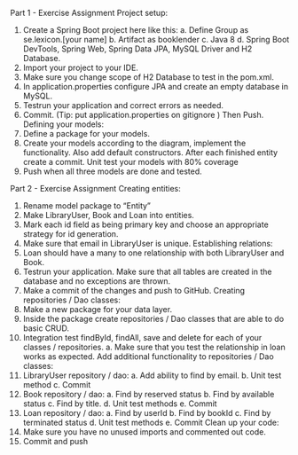Part 1 - Exercise Assignment
Project setup:
1. Create a Spring Boot project here like this:
   a. Define Group as se.lexicon.[your name]
   b. Artifact as booklender
   c. Java 8
   d. Spring Boot DevTools, Spring Web, Spring Data JPA, MySQL Driver and H2 Database.
2. Import your project to your IDE.
3. Make sure you change scope of H2 Database to test in the pom.xml.
4. In application.properties configure JPA and create an empty database in MySQL.
5. Testrun your application and correct errors as needed.
6. Commit. (Tip: put application.properties on gitignore ) Then Push.
   Defining your models:
1. Define a package for your models.
2. Create your models according to the diagram, implement the functionality.
   Also add default constructors.
   After each finished entity create a commit. Unit test your models with 80% coverage
3. Push when all three models are done and tested.

Part 2 - Exercise Assignment
Creating entities:
1. Rename model package to “Entity”
2. Make LibraryUser, Book and Loan into entities.
3. Mark each id field as being primary key and choose an appropriate strategy for id generation.
4. Make sure that email in LibraryUser is unique.
   Establishing relations:
1. Loan should have a many to one relationship with both LibraryUser and Book.
2. Testrun your application. Make sure that all tables are created in the database and no
   exceptions are thrown.
3. Make a commit of the changes and push to GitHub.
   Creating repositories / Dao classes:
1. Make a new package for your data layer.
2. Inside the package create repositories / Dao classes that are able to do basic CRUD.
3. Integration test findById, findAll, save and delete for each of your classes / repositories.
   a. Make sure that you test the relationship in loan works as expected.
   Add additional functionality to repositories / Dao classes:
1. LibraryUser repository / dao:
   a. Add ability to find by email.
   b. Unit test method
   c. Commit
2. Book repository / dao:
   a. Find by reserved status
   b. Find by available status
   c. Find by title.
   d. Unit test methods
   e. Commit
3. Loan repository / dao:
   a. Find by userId
   b. Find by bookId
   c. Find by terminated status
   d. Unit test methods
   e. Commit
   Clean up your code:
1. Make sure you have no unused imports and commented out code.
2. Commit and push